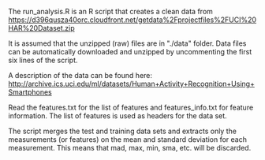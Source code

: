 The run_analysis.R is an R script that creates a clean data from
https://d396qusza40orc.cloudfront.net/getdata%2Fprojectfiles%2FUCI%20HAR%20Dataset.zip

It is assumed that the unzipped (raw) files are in "./data" folder. Data files can be automatically downloaded and unzipped by uncommenting the first six lines of the script.

A description of the data can be found here:
http://archive.ics.uci.edu/ml/datasets/Human+Activity+Recognition+Using+Smartphones

Read the features.txt for the list of features and features_info.txt for feature information. The list of features is used as headers for the data set.

The script merges the test and training data sets and extracts only the measurements (or features) on the mean and standard deviation for each measurement. This means that mad, max, min, sma, etc. will be discarded.
